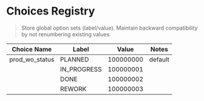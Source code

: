 # Choices Registry

> Store global option sets (label/value). Maintain backward compatibility by not renumbering existing values.

| Choice Name       | Label        | Value     | Notes |
|-------------------|--------------|-----------|-------|
| prod_wo_status    | PLANNED      | 100000000 | default |
|                   | IN_PROGRESS  | 100000001 |       |
|                   | DONE         | 100000002 |       |
|                   | REWORK       | 100000003 |       |
